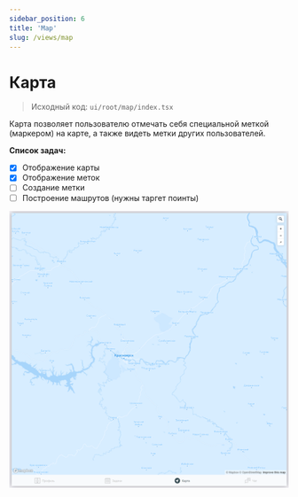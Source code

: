 ```yaml
---
sidebar_position: 6
title: 'Map'
slug: /views/map
---
```


# Карта

> Исходный код: `ui/root/map/index.tsx`  

Карта позволяет пользователю отмечать себя специальной меткой (маркером) на карте, а также видеть метки других пользователей. 

**Список задач:**
- [x] Отображение карты
- [x] Отображение меток
- [ ] Создание метки
- [ ] Построение машрутов (нужны таргет поинты) 

!["Карта"](../../../../static/img/client/views/map/map.png)
